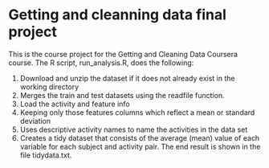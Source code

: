 # Getting and cleanning data final project

This is the course project for the Getting and Cleaning Data Coursera course. The R script, run_analysis.R, does the following:

1. Download and unzip the dataset if it does not already exist in the working directory
2. Merges the train and test datasets using the readfile function.
3. Load the activity and feature info
3. Keeping only those features columns which reflect a mean or standard deviation
4. Uses descriptive activity names to name the activities in the data set
5. Creates a tidy dataset that consists of the average (mean) value of each variable for each subject and activity pair.
The end result is shown in the file tidydata.txt.